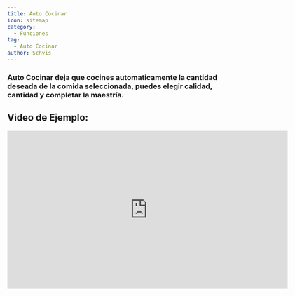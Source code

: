 ```yaml
---
title: Auto Cocinar
icon: sitemap
category:
  - Funciones
tag:
  - Auto Cocinar
author: Schvis
---
```


### Auto Cocinar deja que cocines automaticamente la cantidad deseada de la comida seleccionada, puedes elegir calidad, cantidad y completar la maestría.

## Video de Ejemplo:

<iframe width="640" height="360" src="https://www.youtube.com/embed/T_X13AXiAiY?list=PL5eI1Tb64p56g27qfYk7VuFTz4FK6YrKa" title="Korepi - Auto Cook" frameborder="0" allow="accelerometer; autoplay; clipboard-write; encrypted-media; gyroscope; picture-in-picture; web-share" allowfullscreen></iframe>